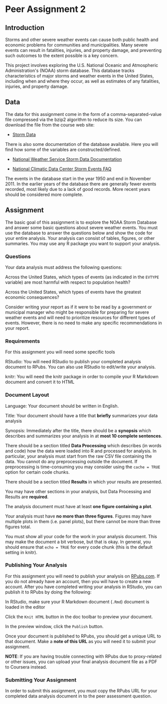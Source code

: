 # Peer Assignment 2

## Introduction

Storms and other severe weather events can cause both public health and
economic problems for communities and municipalities. Many severe events can
result in fatalities, injuries, and property damage, and preventing such
outcomes to the extent possible is a key concern.

This project involves exploring the U.S. National Oceanic and Atmospheric
Administration's (NOAA) storm database. This database tracks characteristics of
major storms and weather events in the United States, including when and where
they occur, as well as estimates of any fatalities, injuries, and property
damage.

## Data

The data for this assignment come in the form of a comma-separated-value file
compressed via the bzip2 algorithm to reduce its size. You can download the
file from the course web site:

- [Storm Data](https://d396qusza40orc.cloudfront.net/repdata%2Fdata%2FStormData.csv.bz2)

There is also some documentation of the database available. Here you will find
how some of the variables are constructed/defined.

- [National Weather Service Storm Data Documentation](https://d396qusza40orc.cloudfront.net/repdata%2Fpeer2_doc%2Fpd01016005curr.pdf)

- [National Climatic Data Center Storm Events FAQ](https://d396qusza40orc.cloudfront.net/repdata%2Fpeer2_doc%2FNCDC%20Storm%20Events-FAQ%20Page.pdf)

The events in the database start in the year 1950 and end in November 2011. In
the earlier years of the database there are generally fewer events recorded,
most likely due to a lack of good records. More recent years should be
considered more complete.

## Assignment

The basic goal of this assignment is to explore the NOAA Storm Database and answer some basic questions about severe weather events. You must use the database to answer the questions below and show the code for your entire analysis. Your analysis can consist of tables, figures, or other summaries. You may use any R package you want to support your analysis.

### Questions

Your data analysis must address the following questions:

Across the United States, which types of events (as indicated in the `EVTYPE` variable) are most harmful with respect to population health?

Across the United States, which types of events have the greatest economic consequences?

Consider writing your report as if it were to be read by a government or municipal manager who might be responsible for preparing for severe weather events and will need to prioritize resources for different types of events. However, there is no need to make any specific recommendations in your report.

### Requirements

For this assignment you will need some specific tools

RStudio: You will need RStudio to publish your completed analysis document to RPubs. You can also use RStudio to edit/write your analysis.

knitr: You will need the knitr package in order to compile your R Markdown document and convert it to HTML

### Document Layout

Language: Your document should be written in English.

Title: Your document should have a title that **briefly** summarizes your data
analysis

Synopsis: Immediately after the title, there should be a **synopsis** which
describes and summarizes your analysis in at **most 10 complete sentences**.

There should be a section titled **Data Processing** which describes (in words and
code) how the data were loaded into R and processed for analysis. In
particular, your analysis must start from the raw CSV file containing the data.
You cannot do any preprocessing outside the document. If preprocessing is
time-consuming you may consider using the `cache = TRUE` option for certain code
chunks.

There should be a section titled **Results** in which your results are presented.

You may have other sections in your analysis, but Data Processing and Results
are **required**.

The analysis document must have at least **one figure containing a plot**.

Your analysis must have **no more than three figures**. Figures may have multiple
plots in them (i.e. panel plots), but there cannot be more than three figures
total.

You must show all your code for the work in your analysis document. This may
make the document a bit verbose, but that is okay. In general, you should
ensure that `echo = TRUE` for every code chunk (this is the default setting in
knitr).

### Publishing Your Analysis

For this assignment you will need to publish your analysis on
[RPubs.com](http://rpubs.com/). If you do not already have an account, then you
will have to create a new account. After you have completed writing your
analysis in RStudio, you can publish it to RPubs by doing the following:

In RStudio, make sure your R Markdown document (`.Rmd`) document is loaded in the
editor

Click the `Knit HTML` button in the doc toolbar to preview your document.

In the preview window, click the `Publish` button.

Once your document is published to RPubs, you should get a unique URL to that
document. Make a **note of this URL** as you will need it to submit your
assignment.

**NOTE**: If you are having trouble connecting with RPubs due to proxy-related or
other issues, you can upload your final analysis document file as a PDF to
Coursera instead.

### Submitting Your Assignment

In order to submit this assignment, you must copy the RPubs URL for your
completed data analysis document in to the peer assessment question.
